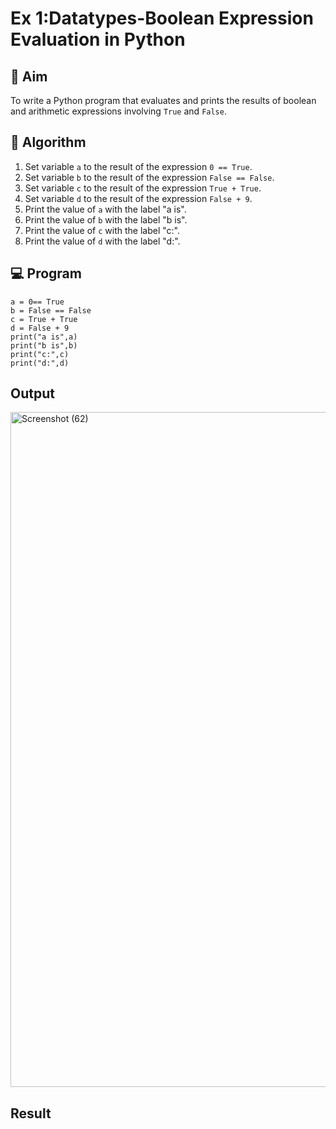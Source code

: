 
# Ex 1:Datatypes-Boolean Expression Evaluation in Python

## 🎯 Aim
To write a Python program that evaluates and prints the results of boolean and arithmetic expressions involving `True` and `False`.

## 🧠 Algorithm
1. Set variable `a` to the result of the expression `0 == True`.
2. Set variable `b` to the result of the expression `False == False`.
3. Set variable `c` to the result of the expression `True + True`.
4. Set variable `d` to the result of the expression `False + 9`.
5. Print the value of `a` with the label "a is".
6. Print the value of `b` with the label "b is".
7. Print the value of `c` with the label "c:".
8. Print the value of `d` with the label "d:".

## 💻 Program
```
a = 0== True
b = False == False
c = True + True
d = False + 9
print("a is",a)
print("b is",b)
print("c:",c)
print("d:",d)
```

## Output
<img width="1920" height="1080" alt="Screenshot (62)" src="https://github.com/user-attachments/assets/9942e112-60d4-49e1-9820-d4320c834a05" />

## Result
